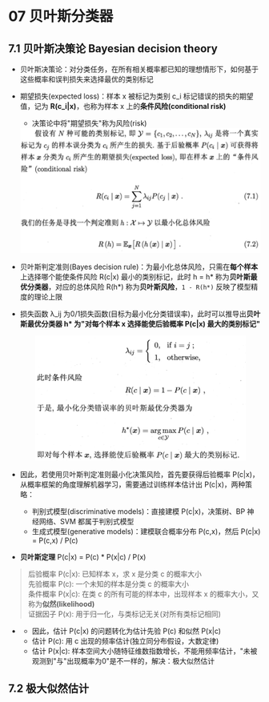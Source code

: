 # 07 贝叶斯分类器

## 7.1 贝叶斯决策论 Bayesian decision theory

- 贝叶斯决策论：对分类任务，在所有相关概率都已知的理想情形下，如何基于这些概率和误判损失来选择最优的类别标记
- 期望损失(expected loss)：样本 x 被标记为类别 c_i 标记错误的损失的期望值，记为 **R(c_i|x)**，也称为样本 x 上的**条件风险(conditional risk)**
    - 决策论中将"期望损失"称为风险(risk)
  <div align="center"><img src="./_images/7.1.0-1.png" height="250px" /></div>
- 贝叶斯判定准则(Bayes decision rule)：为最小化总体风险，只需在**每个样本**上选择哪个能使条件风险 R(c\|x) 最小的类别标记，此时 h = h\* 称为**贝叶斯最优分类器**，对应的总体风险 R(h\*) 称为**贝叶斯风险**，`1 - R(h*)` 反映了模型精度的理论上限
- 损失函数 λ_ij 为0/1损失函数(目标为最小化分类错误率)，此时可以推导出**贝叶斯最优分类器 h\* 为"对每个样本 x 选择能使后验概率 P(c\|x) 最大的类别标记"**
  <div align="center"><img src="./_images/7.1.0-2.png" height="250px" /></div>
- 因此，若使用贝叶斯判定准则最小化决策风险，首先要获得后验概率 P(c\|x)，从概率框架的角度理解机器学习，需要通过训练样本估计出 P(c\|x)，两种策略：
    - 判别式模型(discriminative models)：直接建模 P(c\|x)，决策树、BP 神经网络、SVM 都属于判别式模型
    - 生成式模型(generative models)：建模联合概率分布 P(c,x)，然后 P(c\|x) = P(c,x) / P(c)

- **贝叶斯定理** P(c\|x) = P(c) * P(x\|c) / P(x)
> 后验概率 P(c|x): 已知样本 x，求 x 是分类 c 的概率大小<br>
> 先验概率 P(c): 一个未知的样本是分类 c 的概率大小<br>
> 条件概率 P(x|c): 在类 c 的所有可能的样本中，出现样本 x 的概率大小，又称为**似然(likelihood)**<br>
> 证据因子 P(x): 用于归一化，与类标记无关(对所有类标记相同)<br>
-
    - 因此，估计 P(c\|x) 的问题转化为估计先验 P(c) 和似然 P(x\|c)
    - 估计 P(c): 用 c 出现的频率估计(独立同分布假设，大数定律)
    - 估计 P(x\|c): 样本空间大小随特征维数指数增长，不能用频率估计，"未被观测到"与"出现概率为0"是不一样的，解决：极大似然估计

## 7.2 极大似然估计